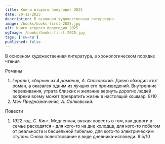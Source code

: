 ```yaml
---
title: Книги второго полугодия 2025
date: 20-12-2025
description: В основном художественная литература.
image: /books/books-first-2025.jpg
alt: Книги второго полугодия 2025
ogImage: /books/books-first-2025.jpg
tags: ['книги']
published: false
---
```


В основном художественная литература, в хронологическом порядке чтения

Романы
1. *Геральт, сборник из 4 романов, А. Сапковский*. Давно обходил этот роман, а оказался одним из лучших его произведений. Внутренние переживания, утрата близких и желание вернуть дорогих людей вопреки всему может превратить жизнь в настоящий кошмар. 8/10
2. *Меч Предназначения, А. Сапковский*.

Повести
1. *1922 год, С. Кинг*. Медленная, вязкая повесть о том, как дороги в семье расходятся - для кого-то на дне колодца, для кого-то побегом от реальности и бесцельной гибелью, для кого-то электрическим стулом. Снова повествование в виде дневника-исповеди. 6.5/10